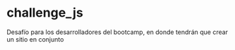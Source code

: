 # challenge_js
Desafío para los desarrolladores del bootcamp, en donde tendrán que crear un sitio en conjunto
